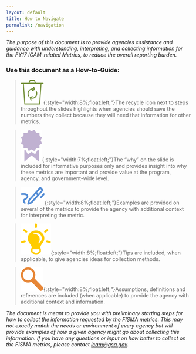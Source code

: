 ```yaml
--- 
layout: default 
title: How to Navigate 
permalink: /navigation
---
```

*The purpose of this document is to provide agencies assistance and guidance with understanding, interpreting, and collecting information for the FY17 ICAM-related Metrics, to reduce the overall reporting burden.*
### Use this document as a How-to-Guide:

>![Recycle logo](img/recycle.png){:style="width:8%;float:left;"}The recycle icon next to steps throughout the slides highlights when agencies should save the numbers they collect because they will need that information for other metrics. 

>![Ribbon logo](img/ribbon.png){:style="width:7%;float:left;"}The “why” on the slide is included for informative purposes only and provides insight into why these metrics are important and provide value at the program, agency, and government-wide level.

>![Pencil logo](img/pencil.png){:style="width:8%;float:left;"}Examples are provided on several of the metrics to provide the agency with additional context for interpreting the metric. 

>![Aha logo](img/aha.png){:style="width:8%;float:left;"}Tips are included, when applicable, to give agencies ideas for collection methods.

>![Focus logo](img/focus.png){:style="width:8%;float:left;"}Assumptions, definitions and references are included (when applicable) to provide the agency with additional context and information. 

<div class="usa-alert usa-alert-info">
  <div class="usa-alert-body">
    <p class="usa-alert-text"><i>The document is meant to provide you with preliminary starting steps for how to collect the information requested by the FISMA metrics. This may not exactly match the needs or environment of every agency but will provide examples of how a given agency might go about collecting this information. If you have any questions or input on how better to collect on the FISMA metrics, please contact <a href="mailto:icam@gsa.gov">icam@gsa.gov</a>.</i></p> 
</div>
</div>


